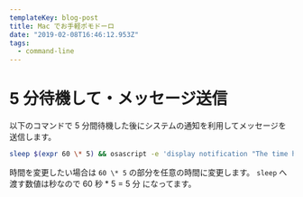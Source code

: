 ```yaml
---
templateKey: blog-post
title: Mac でお手軽ポモドーロ
date: "2019-02-08T16:46:12.953Z"
tags:
  - command-line
---
```


# 5 分待機して・メッセージ送信

以下のコマンドで 5 分間待機した後にシステムの通知を利用してメッセージを送信します。

```bash
sleep $(expr 60 \* 5) && osascript -e 'display notification "The time have passed." with title "lets get to workgc"'
```

時間を変更したい場合は `60 \* 5` の部分を任意の時間に変更します。
`sleep` へ渡す数値は秒なので 60 秒 \* 5 = 5 分 になってます。
